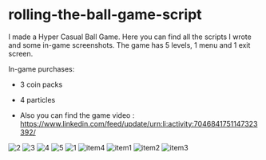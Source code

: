 # rolling-the-ball-game-script

I made a Hyper Casual Ball Game. Here you can find all the scripts I wrote and some in-game screenshots.
The game has 5 levels, 1 menu and 1 exit screen.

In-game purchases:
- 3 coin packs
- 4 particles


- Also you can find the game video : https://www.linkedin.com/feed/update/urn:li:activity:7046841751147323392/


![2](https://user-images.githubusercontent.com/126782676/228556178-ee09d01d-8476-4ab6-9df3-2170087f390c.jpg)
![3](https://user-images.githubusercontent.com/126782676/228556184-5b1c0c20-66f3-4d4f-98d7-ad9544ee9bb0.jpg)
![4](https://user-images.githubusercontent.com/126782676/228556187-01e2300f-3408-44dc-a718-c7374f892ebb.jpg)
![5](https://user-images.githubusercontent.com/126782676/228556191-449fc191-8392-491b-ae28-68efbb2ef915.jpg)
![1](https://user-images.githubusercontent.com/126782676/228556197-51a2e7a5-a742-4a90-84df-3cc84aa99447.jpg)
![item4](https://user-images.githubusercontent.com/126782676/228556211-234cd5a7-eced-4d93-9fcf-6d0235440cea.jpg)
![item1](https://user-images.githubusercontent.com/126782676/228556218-ac0ff936-c5fe-4fe9-adf7-a80f9b8b91f4.jpg)
![item2](https://user-images.githubusercontent.com/126782676/228556220-db21eff5-2927-4c8a-aee0-e7c106d8c73d.jpg)
![item3](https://user-images.githubusercontent.com/126782676/228556224-b09fdfd8-4a94-4bbd-a9b3-6ce4c41c22bb.jpg)
